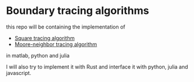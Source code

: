 ﻿# Boundary tracing algorithms
 
 this repo will be containing the implementation of 
 - [Square tracing algorithm](http://www.imageprocessingplace.com/downloads_V3/root_downloads/tutorials/contour_tracing_Abeer_George_Ghuneim/square.html)
 - [Moore-neighbor tracing algorithm](http://www.imageprocessingplace.com/downloads_V3/root_downloads/tutorials/contour_tracing_Abeer_George_Ghuneim/moore.html)

in matlab, python and julia

I will also try to implement it with Rust and interface it with python, julia and javascript.
